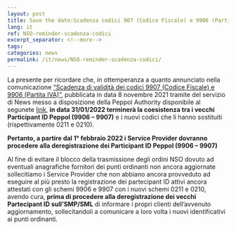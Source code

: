 ```yaml
---
layout: post
title: Save the date:Scadenza codici 907 (Codice Fiscale) e 9906 (Partita IVA)
lang: it
ref: NSO-reminder-scadenza-codici
excerpt_separator: <!--more-->
tags:
categories: news
permalink: /it/news/NSO-reminder-scadenza-codici/
---
```


La presente per ricordare che, in ottemperanza a quanto annunciato nella comunicazione [“Scadenza di validità dei codici 9907 (Codice Fiscale) e 9906 (Partita IVA)”](https://peppol.agid.gov.it/it/news/scadenza-validita-codici/), pubblicata in data 8 novembre 2021 tramite del servizio di News messo a disposizione della Peppol Authority disponibile al segunete [link](https://peppol.agid.gov.it/it/news/), **in data 31/01/2022 terminerà la coesistenza tra i vecchi Participant ID Peppol (9906 – 9907)** e i nuovi codici che li hanno sostituiti (rispettivamente 0211 e 0210).
<!--more-->
**Pertanto, a partire dal 1° febbraio 2022 i Service Provider dovranno procedere alla deregistrazione dei Participant ID Peppol (9906 – 9907)**

Al fine di evitare il blocco della trasmissione degli ordini NSO dovuto ad eventuali anagrafiche fornitori dei punti ordinanti non ancora aggiornate sollecitiamo i Service Provider che non abbiano ancora provveduto ad eseguire al più presto la registrazione dei partecipant ID attivi ancora attestati con gli schemi 9906 e 9907 con i nuovi schemi 0211 e 0210, avendo cura, **prima di procedere alla deregistrazione dei vecchi Partecipant ID sull’SMP/SML** di informare i propri clienti dell’avvenuto aggiornamento, sollecitandoli a comunicare a loro volta i nuovi identificativi ai punti ordinanti.
